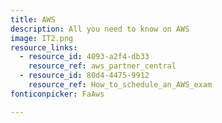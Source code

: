```yaml
---
title: AWS
description: All you need to know on AWS
image: IT2.png
resource_links:
  - resource_id: 4093-a2f4-db33
    resource_ref: aws_partner_central
  - resource_id: 80d4-4475-9912
    resource_ref: How_to_schedule_an_AWS_exam
fonticonpicker: FaAws

---
```












